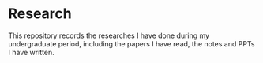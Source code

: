 # Research
This repository records the researches I have done during my undergraduate period, including the papers I have read, the notes and PPTs I have written.
